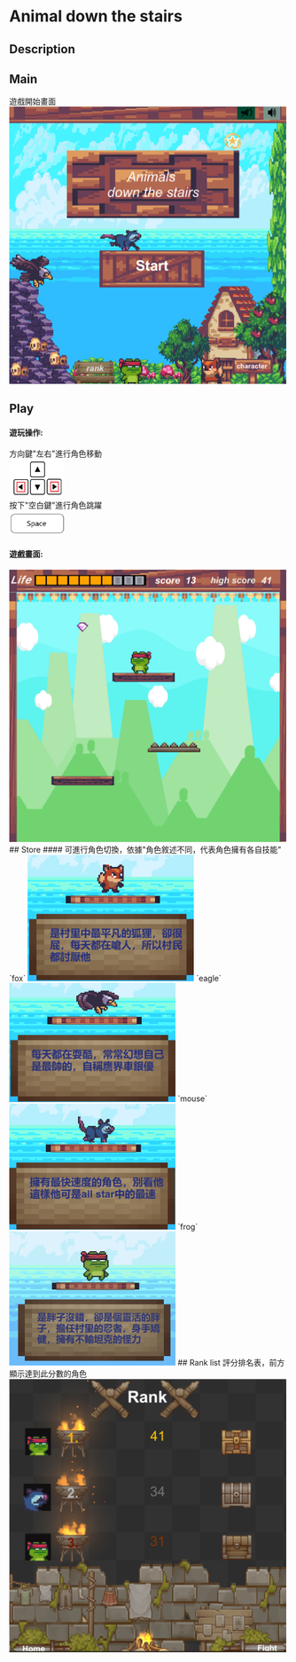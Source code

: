 # Animal down the stairs
## Description
## Main
遊戲開始畫面  
<img src="https://github.com/ShawnChen0817/ImgDataBase/blob/main/start.png" width="500px">
## Play
#### 遊玩操作:   
方向鍵"左右"進行角色移動   
<img src="https://github.com/ShawnChen0817/ImgDataBase/blob/main/%E6%96%B9%E5%90%91%E9%8D%B5.png" width="100px">   
按下"空白鍵"進行角色跳躍   
<img src="https://github.com/ShawnChen0817/ImgDataBase/blob/main/space.png" width="100px">    
#### 遊戲畫面:  
<img src="https://github.com/ShawnChen0817/ImgDataBase/blob/main/character_move.png" width="500px">  
## Store
#### 可進行角色切換，依據"角色敘述不同，代表角色擁有各自技能"
`fox`  
<img src="https://github.com/ShawnChen0817/ImgDataBase/blob/main/fox.png" width="300px">   
`eagle`  
<img src="https://github.com/ShawnChen0817/ImgDataBase/blob/main/eagle.png" width="300px">   
`mouse`  
<img src="https://github.com/ShawnChen0817/ImgDataBase/blob/main/mouse.png" width="300px">   
`frog`  
<img src="https://github.com/ShawnChen0817/ImgDataBase/blob/main/frog.png" width="300px">    
## Rank list
評分排名表，前方顯示達到此分數的角色  
<img src="https://github.com/ShawnChen0817/ImgDataBase/blob/main/rank.png" width="500px">    
